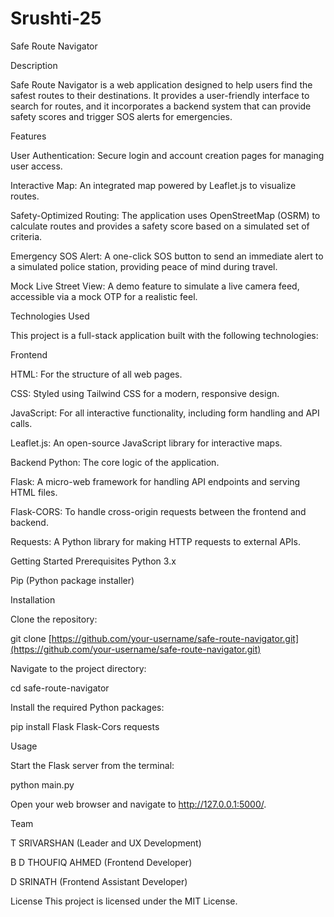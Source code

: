 # Srushti-25
Safe Route Navigator

Description

Safe Route Navigator is a web application designed to help users find the safest routes to their destinations. It provides a user-friendly interface to search for routes, and it incorporates a backend system that can provide safety scores and trigger SOS alerts for emergencies.

Features

User Authentication: Secure login and account creation pages for managing user access.

Interactive Map: An integrated map powered by Leaflet.js to visualize routes.

Safety-Optimized Routing: The application uses OpenStreetMap (OSRM) to calculate routes and provides a safety score based on a simulated set of criteria.

Emergency SOS Alert: A one-click SOS button to send an immediate alert to a simulated police station, providing peace of mind during travel.

Mock Live Street View: A demo feature to simulate a live camera feed, accessible via a mock OTP for a realistic feel.

Technologies Used

This project is a full-stack application built with the following technologies:

Frontend

HTML: For the structure of all web pages.

CSS: Styled using Tailwind CSS for a modern, responsive design.

JavaScript: For all interactive functionality, including form handling and API calls.

Leaflet.js: An open-source JavaScript library for interactive maps.

Backend
Python: The core logic of the application.

Flask: A micro-web framework for handling API endpoints and serving HTML files.

Flask-CORS: To handle cross-origin requests between the frontend and backend.

Requests: A Python library for making HTTP requests to external APIs.

Getting Started
Prerequisites
Python 3.x

Pip (Python package installer)

Installation

Clone the repository:

git clone [https://github.com/your-username/safe-route-navigator.git](https://github.com/your-username/safe-route-navigator.git)

Navigate to the project directory:

cd safe-route-navigator

Install the required Python packages:

pip install Flask Flask-Cors requests

Usage

Start the Flask server from the terminal:

python main.py

Open your web browser and navigate to http://127.0.0.1:5000/.

Team

T SRIVARSHAN (Leader and UX Development)

B D THOUFIQ AHMED (Frontend Developer)

D SRINATH (Frontend Assistant Developer)

License
This project is licensed under the MIT License.
